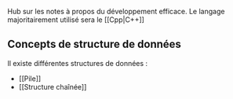 Hub sur les notes à propos du développement efficace.
Le langage majoritairement utilisé sera le [[Cpp|C++]]

## Concepts de structure de données
Il existe différentes structures de données :
- [[Pile]]
- [[Structure chaînée]]